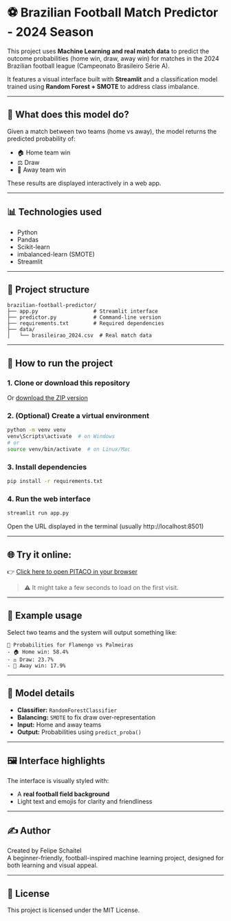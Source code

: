 # ⚽ Brazilian Football Match Predictor - 2024 Season

This project uses **Machine Learning and real match data** to predict the outcome probabilities (home win, draw, away win) for matches in the 2024 Brazilian football league (Campeonato Brasileiro Série A).

It features a visual interface built with **Streamlit** and a classification model trained using **Random Forest + SMOTE** to address class imbalance.

---

## 🧠 What does this model do?

Given a match between two teams (home vs away), the model returns the predicted probability of:

- 🏠 Home team win  
- ⚖️ Draw  
- 🚗 Away team win  

These results are displayed interactively in a web app.

---

## 📊 Technologies used

- Python
- Pandas
- Scikit-learn
- imbalanced-learn (SMOTE)
- Streamlit

---

## 📁 Project structure

```
brazilian-football-predictor/
├── app.py                  # Streamlit interface
├── predictor.py            # Command-line version
├── requirements.txt        # Required dependencies
├── data/
│   └── brasileirao_2024.csv  # Real match data
```

---

## 🚀 How to run the project

### 1. Clone or download this repository

Or [download the ZIP version](https://github.com/fschaitel/pitaco/archive/refs/heads/main.zip)

### 2. (Optional) Create a virtual environment

```bash
python -m venv venv
venv\Scripts\activate  # on Windows
# or
source venv/bin/activate  # on Linux/Mac
```

### 3. Install dependencies

```bash
pip install -r requirements.txt
```

### 4. Run the web interface

```bash
streamlit run app.py
```

Open the URL displayed in the terminal (usually http://localhost:8501)

---

## 🌐 Try it online:

👉 [Click here to open PITACO in your browser](https://pitaco-pysaqfjwjkhxncqd43ftmf.streamlit.app/)

> ⚠️ It might take a few seconds to load on the first visit.

---

## 🎯 Example usage

Select two teams and the system will output something like:

```
🎯 Probabilities for Flamengo vs Palmeiras
- 🏠 Home win: 58.4%
- ⚖️ Draw: 23.7%
- 🚗 Away win: 17.9%
```

---

## 🧪 Model details

- **Classifier:** `RandomForestClassifier`
- **Balancing:** `SMOTE` to fix draw over-representation
- **Input:** Home and away teams
- **Output:** Probabilities using `predict_proba()`

---

## 🖼️ Interface highlights

The interface is visually styled with:
- A **real football field background**
- Light text and emojis for clarity and friendliness

---

## ✍️ Author

Created by Felipe Schaitel  
A beginner-friendly, football-inspired machine learning project, designed for both learning and visual appeal.

---

## 📌 License

This project is licensed under the MIT License.
